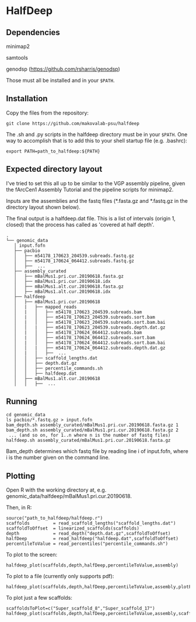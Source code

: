 # HalfDeep

## Dependencies

minimap2

samtools

genodsp (https://github.com/rsharris/genodsp)

Those must all be installed and in your `$PATH`.

## Installation

Copy the files from the repository:
```
git clone https://github.com/makovalab-psu/halfdeep
```

The .sh and .py scripts in the halfdeep directory must be in your `$PATH`. One
way to accomplish that is to add this to your shell startup file (e.g. .bashrc):
```
export PATH=path_to_halfdeep:${PATH}
```

## Expected directory layout

I've tried to set this all up to be similar to the VGP assembly pipeline, given
the fArcCen1 Assembly Tutorial and the pipeline scripts for minimap2.

Inputs are the assemblies and the fastq files (*.fasta.gz and *.fastq.gz in the
directory layout shown below).

The final output is a halfdeep.dat file. This is a list of
<scaffold> <start> <end> intervals (origin 1, closed) that the process has
called as 'covered at half depth'.

```
.
└── genomic_data
   │ input.fofn
   ├── pacbio
   │   ├── m54178_170623_204539.subreads.fastq.gz
   │   ├── m54178_170624_064412.subreads.fastq.gz
   │   ├──  ...
   ├── assembly_curated
   │   ├── mBalMus1.pri.cur.20190618.fasta.gz
   │   ├── mBalMus1.pri.cur.20190618.idx
   │   ├── mBalMus1.alt.cur.20190618.fasta.gz
   │   ├── mBalMus1.alt.cur.20190618.idx
   ├── halfdeep
   │   ├── mBalMus1.pri.cur.20190618
   │   |   ├── mapped_reads
   │   |   │   ├── m54178_170623_204539.subreads.bam
   │   |   │   ├── m54178_170623_204539.subreads.sort.bam
   │   |   │   ├── m54178_170623_204539.subreads.sort.bam.bai
   │   │   |   ├── m54178_170623_204539.subreads.depth.dat.gz
   │   |   │   ├── m54178_170624_064412.subreads.bam
   │   |   │   ├── m54178_170624_064412.subreads.sort.bam
   │   |   │   ├── m54178_170624_064412.subreads.sort.bam.bai
   │   │   |   ├── m54178_170624_064412.subreads.depth.dat.gz
   │   |   │   ├──  ...
   │   │   ├── scaffold_lengths.dat
   │   │   ├── depth.dat.gz
   │   │   ├── percentile_commands.sh
   │   │   ├── halfdeep.dat
   │   ├── mBalMus1.alt.cur.20190618
   │   │   ├──  ...
```

## Running

```
cd genomic_data
ls pacbio/*.fastq.gz > input.fofn
bam_depth.sh assembly_curated/mBalMus1.pri.cur.20190618.fasta.gz 1
bam_depth.sh assembly_curated/mBalMus1.pri.cur.20190618.fasta.gz 2
 ... (and so on, for 1..n where n is the number of fastq files)
halfdeep.sh assembly_curated/mBalMus1.pri.cur.20190618.fasta.gz
```

Bam_depth determines which fastq file by reading line i of input.fofn, where i
is the number given on the command line.

## Plotting

Open R with the working directory at, e.g.
genomic_data/halfdeep/mBalMus1.pri.cur.20190618.

Then, in R:
```
source("path_to_halfdeep/halfdeep.r")
scaffolds         = read_scaffold_lengths("scaffold_lengths.dat")
scaffoldToOffset  = linearized_scaffolds(scaffolds)
depth             = read_depth("depth.dat.gz",scaffoldToOffset)
halfDeep          = read_halfdeep("halfdeep.dat",scaffoldToOffset)
percentileToValue = read_percentiles("percentile_commands.sh")
```

To plot to the screen:
```
halfdeep_plot(scaffolds,depth,halfDeep,percentileToValue,assembly)
```

To plot to a file (currently only supports pdf):
```
halfdeep_plot(scaffolds,depth,halfDeep,percentileToValue,assembly,plotFilename="half_deep.dat.pdf")
```

To plot just a few scaffolds:
```
scaffoldsToPlot=c("Super_scaffold_8","Super_scaffold_17")
halfdeep_plot(scaffolds,depth,halfDeep,percentileToValue,assembly,scaffoldsToPlot=scaffoldsToPlot)
```



